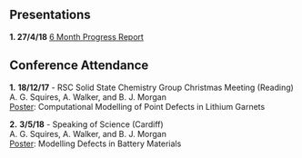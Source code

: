 
## Presentations

**1. 27/4/18** [6 Month Progress Report](https://alexsquires.github.io/presentations/#/)


## Conference Attendance

**1.** **18/12/17** - RSC Solid State Chemistry Group Christmas Meeting (Reading)   
A. G. Squires, A. Walker, and B. J. Morgan  
[Poster](asquires_poster.pdf): Computational Modelling of Point Defects in Lithium Garnets

**2.** **3/5/18** - Speaking of Science (Cardiff)  
A. G. Squires, A. Walker, and B. J. Morgan  
[Poster](asquires_sos_poster.pdf):  Modelling Defects in Battery Materials
